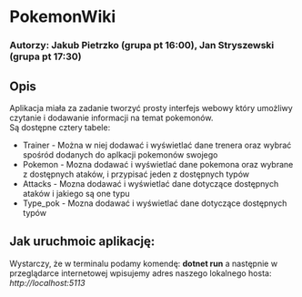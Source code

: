 # PokemonWiki

### Autorzy: Jakub Pietrzko (grupa pt 16:00), Jan Stryszewski (grupa pt 17:30)

## Opis
Aplikacja miała za zadanie tworzyć prosty interfejs webowy który umożliwy czytanie i dodawanie informacji na temat pokemonów.  
Są dostępne cztery tabele:  
- Trainer - Można w niej dodawać i wyświetlać dane trenera oraz wybrać spośród dodanych do aplkacji pokemonów swojego
- Pokemon - Mozna dodawać i wyświetlać dane pokemona oraz wybrane z dostępnych ataków, i przypisać jeden z dostępnych typów
- Attacks -  Mozna dodawać i wyświetlać dane dotyczące dostępnych ataków i jakiego są one typu
- Type_pok - Mozna dodawać i wyświetlać dane dotyczące dostępnych typów


## Jak uruchmoic aplikację:
Wystarczy, że w terminalu podamy komendę: __dotnet run__ a następnie w przeglądarce internetowej wpisujemy adres naszego lokalnego hosta: _http://localhost:5113_

